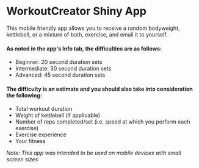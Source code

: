 # WorkoutCreator Shiny App

This mobile friendly app allows you to receive a random bodyweight, kettlebell, or a mixture of both, exercise, and email it to yourself.

#### As noted in the app's Info tab, the difficulties are as follows:
* Beginner: 20 second duration sets
* Intermediate: 30 second duration sets
* Advanced: 45 second duration sets

#### The difficulty is an estimate and you should also take into consideration the following:
* Total workout duration
* Weight of kettlebell (if applicable)
* Number of reps completed/set (i.e. speed at which you perform each exercise)
* Exercise experience
* Your fitness


_Note: This app was intended to be used on mobile devices with small screen sizes_
